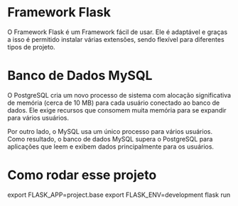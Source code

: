 # Framework Flask

O Framework Flask é um Framework fácil de usar. Ele é adaptável e graças a isso é permitido instalar várias extensões, sendo flexível para diferentes tipos de projeto.

# Banco de Dados MySQL

O PostgreSQL cria um novo processo de sistema com alocação significativa de memória (cerca de 10 MB) para cada usuário conectado ao banco de dados. Ele exige recursos que consomem muita memória para se expandir para vários usuários.

Por outro lado, o MySQL usa um único processo para vários usuários. Como resultado, o banco de dados MySQL supera o PostgreSQL para aplicações que leem e exibem dados principalmente para os usuários.

# Como rodar esse projeto

export FLASK_APP=project.base
export FLASK_ENV=development
flask run